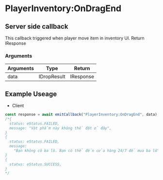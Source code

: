 # PlayerInventory:OnDragEnd

## Server side callback

This callback triggered when player move item in inventory UI. Return IResponse

### Arguments

| Arguments | Type        | Return    |
| --------- | ----------- | --------- |
| data      | IDropResult | IResponse |

## Example Useage

- Client

```ts
const response = await emitCallback("PlayerInventory:OnDragEnd", data);
/*{
  status: eStatus.FAILED,
  message: "Vật phẩm này không thể đặt ở đây",
}
{
  status: eStatus.FAILED,
  message:
    "Bạn không có ba lô. Bạn có thể đến cửa hàng 24/7 để mua ba lô",
}
{
  status: eStatus.SUCCESS,
}
*/
```
